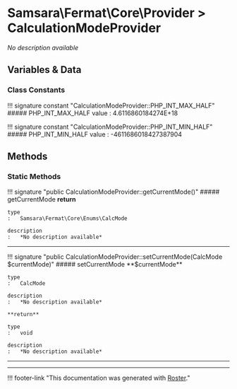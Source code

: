 # Samsara\Fermat\Core\Provider > CalculationModeProvider

*No description available*


## Variables & Data


### Class Constants

!!! signature constant "CalculationModeProvider::PHP_INT_MAX_HALF"
    ##### PHP_INT_MAX_HALF
    value
    :   4.6116860184274E+18

!!! signature constant "CalculationModeProvider::PHP_INT_MIN_HALF"
    ##### PHP_INT_MIN_HALF
    value
    :   -4611686018427387904



## Methods


### Static Methods

!!! signature "public CalculationModeProvider::getCurrentMode()"
    ##### getCurrentMode
    **return**

    type
    :   Samsara\Fermat\Core\Enums\CalcMode

    description
    :   *No description available*

---

!!! signature "public CalculationModeProvider::setCurrentMode(CalcMode $currentMode)"
    ##### setCurrentMode
    **$currentMode**

    type
    :   CalcMode

    description
    :   *No description available*

    **return**

    type
    :   void

    description
    :   *No description available*

---




---
!!! footer-link "This documentation was generated with [Roster](https://jordanrl.github.io/Roster/)."